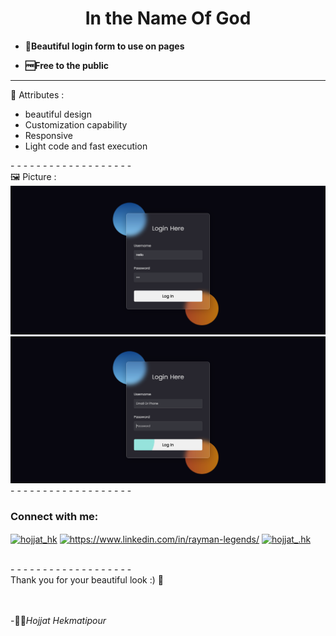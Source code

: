 <h1 align="center">In the Name Of God</h1>

-  **🌱Beautiful login form to use on pages**

-  **🆓Free to the public**
 
- - - - - - - - - - - - - - - - - - -  
🔰 Attributes : 
<br>
<ul>
  <li>beautiful design</li>
  <li>Customization capability</li>
  <li>Responsive</li>
  <li>Light code and fast execution</li>
</ul>
- - - - - - - - - - - - - - - - - - -  <br>
🖼️ Picture :
<br>
<img src="Pic/Login-(1A).png">
<img src="Pic/Login-(2A).png">
- - - - - - - - - - - - - - - - - - - 
<h3 align="left">Connect with me:</h3>
<p align="left">
<a href="https://twitter.com/hojjat_hk" target="blank"><img align="center" src="https://raw.githubusercontent.com/rahuldkjain/github-profile-readme-generator/master/src/images/icons/Social/twitter.svg" alt="hojjat_hk" height="30" width="40" /></a>
<a href="https://www.linkedin.com/in/rayman-legends/" target="blank"><img align="center" src="https://raw.githubusercontent.com/rahuldkjain/github-profile-readme-generator/master/src/images/icons/Social/linked-in-alt.svg" alt="https://www.linkedin.com/in/rayman-legends/" height="30" width="40" /></a>
<a href="https://instagram.com/hojjat_.hk" target="blank"><img align="center" src="https://raw.githubusercontent.com/rahuldkjain/github-profile-readme-generator/master/src/images/icons/Social/instagram.svg" alt="hojjat_.hk" height="30" width="40" /></a>
</p>
<br>
- - - - - - - - - - - - -  - - - - - - 
<br>
Thank you for your beautiful look :) 🤍
<br><br><br>


-🙍‍♂️<i>Hojjat Hekmatipour</i>
